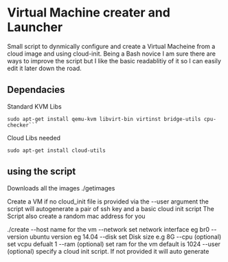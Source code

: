 # Virtual Machine creater and Launcher

Small script to dynmically configure and create a Virtual Macheine from a cloud image and using cloud-init.
Being a Bash novice I am sure there are ways to improve the script but I like the basic readablitiy of it so I can easily edit it later down the road. 

## Dependacies

Standard KVM Libs
```
sudo apt-get install qemu-kvm libvirt-bin virtinst bridge-utils cpu-checker```
```
Cloud Libs needed 
```
sudo apt-get install cloud-utils
```

## using the script 
Downloads all the images
./getimages

Create a VM
if no cloud_init file is provided via the --user argument the script will autogenerate a pair of ssh key and a basic cloud init script
The Script also create a random mac address for you

./create
--host name for the vm 
--network set network interface eg br0
--version ubuntu version eg 14.04
--disk set Disk size e.g 8G
--cpu (optional) set vcpu defualt 1
--ram (optional) set ram for the vm default is 1024
--user (optional) specify a cloud init script. If not provided it will auto generate
